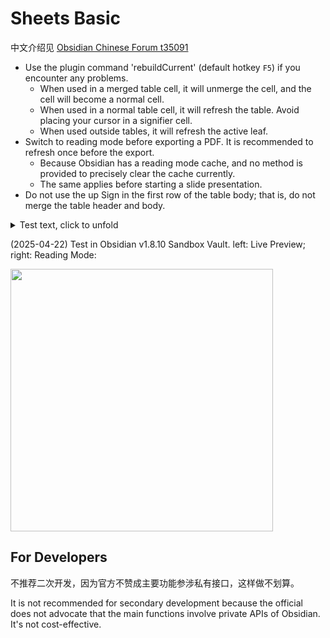 # Sheets Basic

中文介绍见 [Obsidian Chinese Forum t35091](https://forum-zh.obsidian.md/t/topic/35091/1)

- Use the plugin command 'rebuildCurrent' (default hotkey `F5`) if you encounter any problems.
    - When used in a merged table cell, it will unmerge the cell, and the cell will become a normal cell.
    - When used in a normal table cell, it will refresh the table. Avoid placing your cursor in a signifier cell.
    - When used outside tables, it will refresh the active leaf.
- Switch to reading mode before exporting a PDF. It is recommended to refresh once before the export.
    - Because Obsidian has a reading mode cache, and no method is provided to precisely clear the cache currently.
    - The same applies before starting a slide presentation.
- Do not use the up Sign in the first row of the table body; that is, do not merge the table header and body.

<details>
<summary>Test text, click to unfold</summary>

````markdown
| head1 | <                       |
| ----- | ----------------------- |
|       | ![\|50](_test.png) [^1] |
|       | ^                       |

[^1]: footnote1

> | head2 | <      |
> | ----- | ------ |
> |       | table2 |
> |       | ^      |
> 
> | head3 | <      |
> | ----- | ------ |
> |       | table3 |
> |       | ^      |

> [!quote]
> | head4 | <      |
> | ----- | ------ |
> |       | table4 |
> |       | ^      |
> 
> | head5 | <      |
> | ----- | ------ |
> |       | table5 |
> |       | ^      |

```sheet
| head6 | <      |
| ----- | ------ |
|       | table6 |
|       | ^      |
```
````
</details>

(2025-04-22) Test in Obsidian v1.8.10 Sandbox Vault. left: Live Preview; right: Reading Mode:

<image width="420" src="https://github.com/user-attachments/assets/1a6da7db-33ee-44c0-bd31-5f13725944d2">

## For Developers

不推荐二次开发，因为官方不赞成主要功能参涉私有接口，这样做不划算。

It is not recommended for secondary development because the official does not advocate that the main functions involve private APIs of Obsidian. It's not cost-effective.
